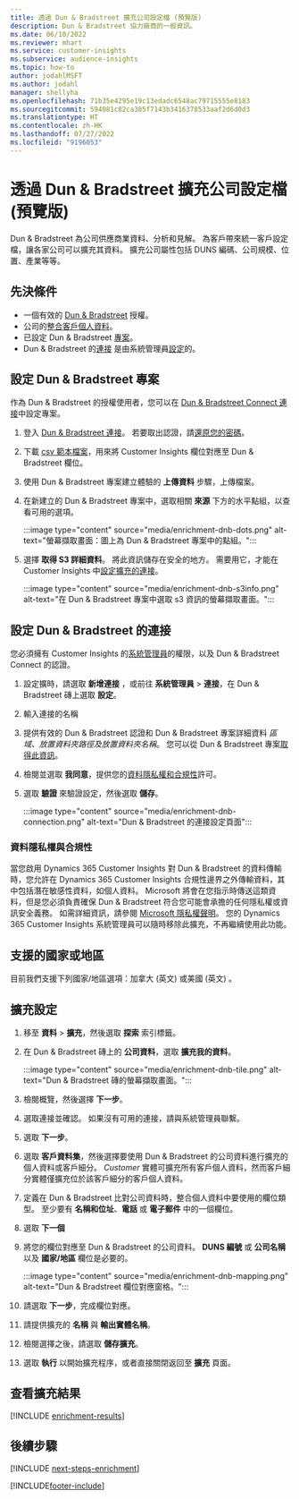 ```yaml
---
title: 透過 Dun & Bradstreet 擴充公司設定檔 (預覽版)
description: Dun & Bradstreet 協力廠商的一般資訊。
ms.date: 06/10/2022
ms.reviewer: mhart
ms.service: customer-insights
ms.subservice: audience-insights
ms.topic: how-to
author: jodahlMSFT
ms.author: jodahl
manager: shellyha
ms.openlocfilehash: 71b35e4295e19c13edadc6548ac79715555e8183
ms.sourcegitcommit: 594081c82ca385f7143b3416378533aaf2d6d0d3
ms.translationtype: HT
ms.contentlocale: zh-HK
ms.lasthandoff: 07/27/2022
ms.locfileid: "9196053"
---
```

# <a name="enrich-company-profiles-with-dun--bradstreet-preview"></a>透過 Dun & Bradstreet 擴充公司設定檔 (預覽版)

Dun & Bradstreet 為公司供應商業資料、分析和見解。 為客戶帶來統一客戶設定檔，讓各家公司可以擴充其資料。 擴充公司屬性包括 DUNS 編碼、公司規模、位置、產業等等。

## <a name="prerequisites"></a>先決條件

- 一個有效的 [Dun & Bradstreet](https://www.dnb.com/marketing/media/give-your-data-a-boost.html?source=microsoft_audience_insights) 授權。
- 公司的[整合客戶個人資料](customer-profiles.md)。
- 已設定 Dun & Bradstreet [專案](#set-up-your-dun--bradstreet-project)。
- Dun & Bradstreet 的[連接](connections.md) 是由系統管理員[設定](#configure-a-connection-for-dun--bradstreet)的。

## <a name="set-up-your-dun--bradstreet-project"></a>設定 Dun & Bradstreet 專案

作為 Dun & Bradstreet 的授權使用者，您可以在 [ Dun & Bradstreet Connect 連接](https://connect.dnb.com?lead_source=microsoft_audienceinsights)中設定專案。

1. 登入 [Dun & Bradstreet 連接](https://connect.dnb.com?lead_source=microsoft_audienceinsights)。 若要取出認證，請[還原您的密碼](https://sso.dnb.com/signin/forgot-password?lead_source=microsoft_audienceinsights)。

1. 下載 [csv 範本檔案](https://c360devenrichment.blob.core.windows.net/mapping/DnBCIdatamapping.csv)，用來將 Customer Insights 欄位對應至 Dun & Bradstreet 欄位。

1. 使用 Dun & Bradstreet 專案建立體驗的 **上傳資料** 步驟，上傳檔案。

1. 在新建立的 Dun & Bradstreet 專案中，選取相關 **來源** 下方的水平點組，以查看可用的選項。

   :::image type="content" source="media/enrichment-dnb-dots.png" alt-text="螢幕擷取畫面：圖上為 Dun & Bradstreet 專案中的點組。":::

1. 選擇 **取得 S3 詳細資料**。 將此資訊儲存在安全的地方。 需要用它，才能在 Customer Insights 中[設定擴充的連接](#configure-a-connection-for-dun--bradstreet)。

   :::image type="content" source="media/enrichment-dnb-s3info.png" alt-text="在 Dun & Bradstreet 專案中選取 s3 資訊的螢幕擷取畫面。":::

## <a name="configure-a-connection-for-dun--bradstreet"></a>設定 Dun & Bradstreet 的連接

您必須擁有 Customer Insights 的[系統管理員](permissions.md#admin)的權限，以及 Dun & Bradstreet Connect 的認證。

1. 設定擴時，請選取 **新增連接** ，或前往 **系統管理員** > **連接**，在 Dun & Bradstreet 磚上選取 **設定**。

1. 輸入連接的名稱

1. 提供有效的 Dun & Bradstreet 認證和 Dun & Bradstreet 專案詳細資料 *區域、放置資料夾路徑及放置資料夾名稱*。 您可以從 Dun & Bradstreet 專案[取得此資訊](#set-up-your-dun--bradstreet-project)。

1. 檢閱並選取 **我同意**，提供您的[資料隱私權和合規性](#data-privacy-and-compliance)許可。

1. 選取 **驗證** 來驗證設定，然後選取 **儲存**。

   :::image type="content" source="media/enrichment-dnb-connection.png" alt-text="Dun & Bradstreet 的連接設定頁面":::

### <a name="data-privacy-and-compliance"></a>資料隱私權與合規性

當您啟用 Dynamics 365 Customer Insights 對 Dun & Bradstreet 的資料傳輸時，您允許在 Dynamics 365 Customer Insights 合規性邊界之外傳輸資料，其中包括潛在敏感性資料，如個人資料。 Microsoft 將會在您指示時傳送這類資料，但是您必須負責確保 Dun & Bradstreet 符合您可能會承擔的任何隱私權或資訊安全義務。 如需詳細資訊，請參閱 [Microsoft 隱私權聲明](https://go.microsoft.com/fwlink/?linkid=396732)。
您的 Dynamics 365 Customer Insights 系統管理員可以隨時移除此擴充，不再繼續使用此功能。

## <a name="supported-countries-or-regions"></a>支援的國家或地區

目前我們支援下列國家/地區選項：加拿大 (英文) 或美國 (英文) 。

## <a name="configure-the-enrichment"></a>擴充設定

1. 移至 **資料** > **擴充**，然後選取 **探索** 索引標籤。

1. 在 Dun & Bradstreet 磚上的 **公司資料**，選取 **擴充我的資料**。

   :::image type="content" source="media/enrichment-dnb-tile.png" alt-text="Dun & Bradstreet 磚的螢幕擷取畫面。":::

1. 檢閱概覽，然後選擇 **下一步**。

1. 選取連接並確認。 如果沒有可用的連接，請與系統管理員聯繫。

1. 選取 **下一步**。

1. 選取 **客戶資料集**，然後選擇要使用 Dun & Bradstreet 的公司資料進行擴充的個人資料或客戶細分。 *Customer* 實體可擴充所有客戶個人資料，然而客戶細分實體僅擴充位於該客戶細分的客戶個人資料。

1. 定義在 Dun & Bradstreet 比對公司資料時，整合個人資料中要使用的欄位類型。 至少要有 **名稱和位址**、**電話** 或 **電子郵件** 中的一個欄位。

1. 選取 **下一個**

1. 將您的欄位對應至 Dun & Bradstreet 的公司資料。 **DUNS 編號** 或 **公司名稱** 以及 **國家/地區** 欄位是必要的。

      :::image type="content" source="media/enrichment-dnb-mapping.png" alt-text="Dun & Bradstreet 欄位對應窗格。":::

1. 請選取 **下一步**，完成欄位對應。

1. 請提供擴充的 **名稱** 與 **輸出實體名稱**。

1. 檢閱選擇之後，請選取 **儲存擴充**。

1. 選取 **執行** 以開始擴充程序，或者直接關閉返回至 **擴充** 頁面。

## <a name="view-enrichment-results"></a>查看擴充結果

[!INCLUDE [enrichment-results](includes/enrichment-results.md)]

## <a name="next-steps"></a>後續步驟

[!INCLUDE [next-steps-enrichment](includes/next-steps-enrichment.md)]

[!INCLUDE[footer-include](includes/footer-banner.md)]
